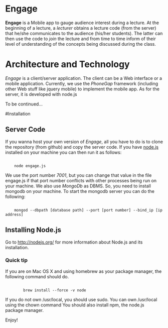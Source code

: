 # Engage

__Engage__ is a Mobile app to gauge audience interest during a lecture. At the beginning of a lecture, a *lecturer* obtains a lecture code (from the server) that he/she communicates to the audience (his/her students). The latter can then use the code to *join* the lecture and from time to time inform of their level of understanding of the concepts being discussed during the class.

# Architecture and Technology

*Engage* is a client/server application. The client can be a Web interface or a mobile application. Currently, we use the *PhoneGap* framework (including other Web stuff like jquery mobile) to implement the mobile app. As for the server, it is developed with node.js

To be continued...

#Installation

## Server Code

If you wanna host your own version of *Engage*, all you have to do is to clone the repository (from github) and copy the server code. If you have [node.js](http://nodejs.org/) installed on your machine you can then run it as follows:
<pre><code>
	node engage.js
</code></pre>

We use the port number *7001*, but you can change that value in the file engage.js if that port number conflicts with other processes being run on your machine. We also use *MongoDb* as DBMS. So, you need to install mongodb on your machine. To start the mongodb server you can do the following:
<pre><code>
	mongod --dbpath [database path] --port [port number] --bind_ip [ip address]
</code></pre>

## Installing Node.js

Go to http://nodejs.org/ for more information about Node.js and its installation.

### Quick tip

If you are on Mac OS X and using homebrew as your package manager, the following command should do.

<pre><code>
        brew install --force -v node
</code></pre>

If you do not own /usr/local, you should use sudo. You can own /usr/local using the chown command
You should also install npm, the node.js package manager.

Enjoy!